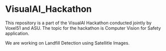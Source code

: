 # VisualAI_Hackathon


This repository is a part of the VisualAI Hackathon conducted jointly by Voxel51 and ASU.
The topic for the hackathon is Computer Vision for Safety application.


We are working on Landfill Detection using Satellitle Images.



